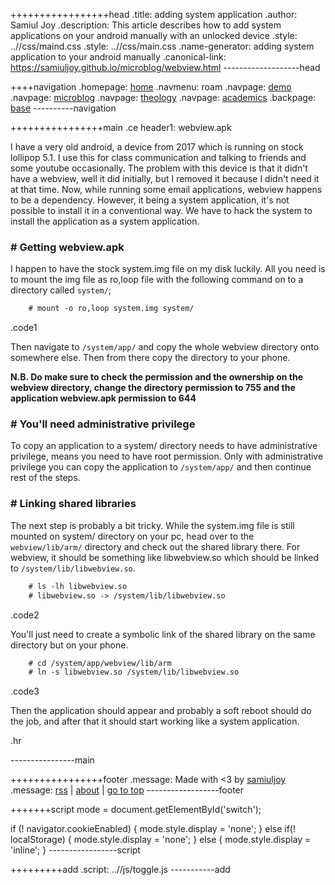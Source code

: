 +++++++++++++++++head
.title: adding system application
.author: Samiul Joy
.description: This article describes how to add system applications on your android manually with an unlocked device
.style: ..//css/maind.css
.style: ..//css/main.css
.name-generator: adding system application to your android manually
.canonical-link: https://samiuljoy.github.io/microblog/webview.html
-------------------head

++++navigation
.homepage: [home](..//index.html)
.navmenu: roam
.navpage: [demo](..//demo/base.html)
.navpage: [microblog](..//microblog/base.html)
.navpage: [theology](..//theology/base.html)
.navpage: [academics](..//academics/base.html)
.backpage: [base](base.html)
----------navigation

++++++++++++++++main
.ce header1: webview.apk

I have a very old android, a device from 2017 which is running on stock lollipop 5.1. I use this for class communication and talking to friends and some youtube occasionally. The problem with this device is that it didn't have a webview, well it did initially, but I removed it because I didn't need it at that time. Now, while running some email applications, webview happens to be a dependency. However, it being a system application, it's not possible to install it in a conventional way. We have to hack the system to install the application as a system application.


### # Getting webview.apk

I happen to have the stock system.img file on my disk luckily. All you need is to mount the img file as ro,loop file with the following command on to a directory called `system/`;


```1
	# mount -o ro,loop system.img system/
```
.code1


Then navigate to `/system/app/` and copy the whole webview directory onto somewhere else. Then from there copy the directory to your phone.

__N.B. Do make sure to check the permission and the ownership on the webview directory, change the directory permission to 755 and the application webview.apk permission to 644__


### # You'll need administrative privilege

To copy an application to a system/ directory needs to have administrative privilege, means you need to have root permission. Only with administrative privilege you can copy the application to `/system/app/` and then continue rest of the steps.


### # Linking shared libraries

The next step is probably a bit tricky. While the system.img file is still mounted on system/ directory on your pc, head over to the `webview/lib/arm/` directory and check out the shared library there. For webview, it should be something like libwebview.so which should be linked to `/system/lib/libwebview.so`. 

```2
	# ls -lh libwebview.so
	# libwebview.so -> /system/lib/libwebview.so
```
.code2


You'll just need to create a symbolic link of the shared library on the same directory but on your phone.


```3
	# cd /system/app/webview/lib/arm
	# ln -s libwebview.so /system/lib/libwebview.so
```
.code3

Then the application should appear and probably a soft reboot should do the job, and after that it should start working like a system application.


.hr

----------------main

++++++++++++++++footer
.message: Made with <3 by [samiuljoy](https://github.com/samiuljoy)
.message: [rss](/rss.xml) | [about](/about.html) | [go to top](#)
------------------footer

+++++++script
mode = document.getElementById('switch');

if (! navigator.cookieEnabled) {
	mode.style.display = 'none';
}
else if(! localStorage) {
	mode.style.display = 'none';
}
else {
	mode.style.display = 'inline';
}
-----------------script

+++++++++add
.script: ..//js/toggle.js
-----------add

